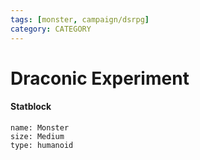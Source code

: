 ```yaml
---
tags: [monster, campaign/dsrpg]
category: CATEGORY
---
```

# Draconic Experiment

#### Statblock

```statblock
name: Monster
size: Medium
type: humanoid
```

